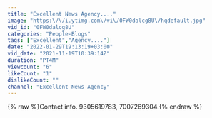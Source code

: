 ```yaml
---
title: "Excellent News Agency...."
image: "https:\/\/i.ytimg.com\/vi\/0FW0dalcg8U\/hqdefault.jpg"
vid_id: "0FW0dalcg8U"
categories: "People-Blogs"
tags: ["Excellent","Agency...."]
date: "2022-01-29T19:13:19+03:00"
vid_date: "2021-11-19T10:39:14Z"
duration: "PT4M"
viewcount: "6"
likeCount: "1"
dislikeCount: ""
channel: "Excellent News Agency"
---
```

{% raw %}Contact info. 9305619783, 7007269304.{% endraw %}
